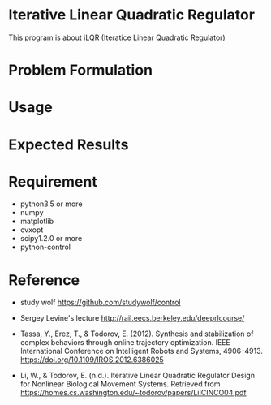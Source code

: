 # Iterative Linear Quadratic Regulator
This program is about iLQR (Iteratice Linear Quadratic Regulator)

# Problem Formulation


# Usage



# Expected Results



# Requirement

- python3.5 or more
- numpy
- matplotlib
- cvxopt
- scipy1.2.0 or more
- python-control

# Reference

- study wolf
https://github.com/studywolf/control

- Sergey Levine's lecture
http://rail.eecs.berkeley.edu/deeprlcourse/

- Tassa, Y., Erez, T., & Todorov, E. (2012). Synthesis and stabilization of complex behaviors through online trajectory optimization. IEEE International Conference on Intelligent Robots and Systems, 4906–4913. https://doi.org/10.1109/IROS.2012.6386025

- Li, W., & Todorov, E. (n.d.). Iterative Linear Quadratic Regulator Design for Nonlinear Biological Movement Systems. Retrieved from https://homes.cs.washington.edu/~todorov/papers/LiICINCO04.pdf